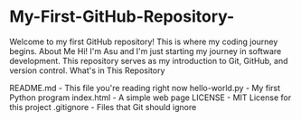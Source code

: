 # My-First-GitHub-Repository-
Welcome to my first GitHub repository! This is where my coding journey begins.
About Me
Hi! I'm Asu and I'm just starting my journey in software development. This repository serves as my introduction to Git, GitHub, and version control.
What's in This Repository

README.md - This file you're reading right now
hello-world.py - My first Python program
index.html - A simple web page
LICENSE - MIT License for this project
.gitignore - Files that Git should ignore
